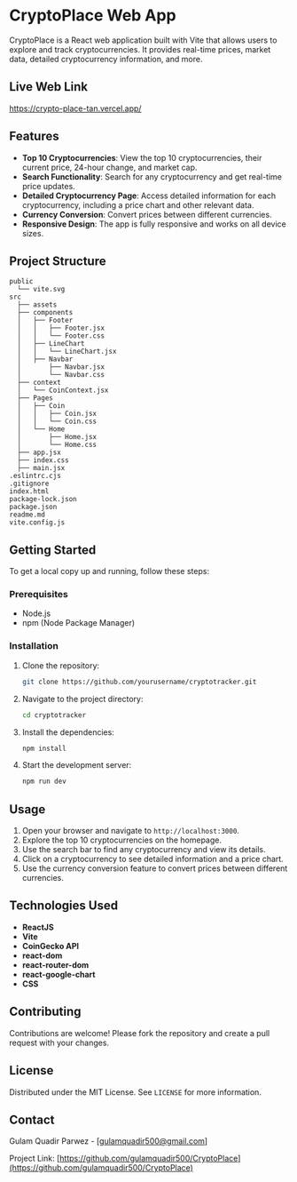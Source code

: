 
# CryptoPlace Web App

CryptoPlace is a React web application built with Vite that allows users to explore and track cryptocurrencies. It provides real-time prices, market data, detailed cryptocurrency information, and more.

## Live Web Link
https://crypto-place-tan.vercel.app/

## Features

- **Top 10 Cryptocurrencies**: View the top 10 cryptocurrencies, their current price, 24-hour change, and market cap.
- **Search Functionality**: Search for any cryptocurrency and get real-time price updates.
- **Detailed Cryptocurrency Page**: Access detailed information for each cryptocurrency, including a price chart and other relevant data.
- **Currency Conversion**: Convert prices between different currencies.
- **Responsive Design**: The app is fully responsive and works on all device sizes.

## Project Structure

```
public
  └── vite.svg
src
  ├── assets
  ├── components
  │   ├── Footer
  │   │   ├── Footer.jsx
  │   │   └── Footer.css
  │   ├── LineChart
  │   │   └── LineChart.jsx
  │   ├── Navbar
  │       ├── Navbar.jsx
  │       └── Navbar.css
  ├── context
  │   └── CoinContext.jsx
  ├── Pages
  │   ├── Coin
  │   │   ├── Coin.jsx
  │   │   └── Coin.css
  │   └── Home
  │       ├── Home.jsx
  │       └── Home.css
  ├── app.jsx
  ├── index.css
  ├── main.jsx
.eslintrc.cjs
.gitignore
index.html
package-lock.json
package.json
readme.md
vite.config.js
```

## Getting Started

To get a local copy up and running, follow these steps:

### Prerequisites

- Node.js
- npm (Node Package Manager)

### Installation

1. Clone the repository:
   ```sh
   git clone https://github.com/yourusername/cryptotracker.git
   ```
2. Navigate to the project directory:
   ```sh
   cd cryptotracker
   ```
3. Install the dependencies:
   ```sh
   npm install
   ```
4. Start the development server:
   ```sh
   npm run dev
   ```

## Usage

1. Open your browser and navigate to `http://localhost:3000`.
2. Explore the top 10 cryptocurrencies on the homepage.
3. Use the search bar to find any cryptocurrency and view its details.
4. Click on a cryptocurrency to see detailed information and a price chart.
5. Use the currency conversion feature to convert prices between different currencies.

## Technologies Used

- **ReactJS**
- **Vite**
- **CoinGecko API**
- **react-dom**
- **react-router-dom**
- **react-google-chart**
- **CSS**

## Contributing

Contributions are welcome! Please fork the repository and create a pull request with your changes.

## License

Distributed under the MIT License. See `LICENSE` for more information.

## Contact

Gulam Quadir Parwez - [gulamquadir500@gmail.com]

Project Link: [https://github.com/gulamquadir500/CryptoPlace](https://github.com/gulamquadir500/CryptoPlace)
```
